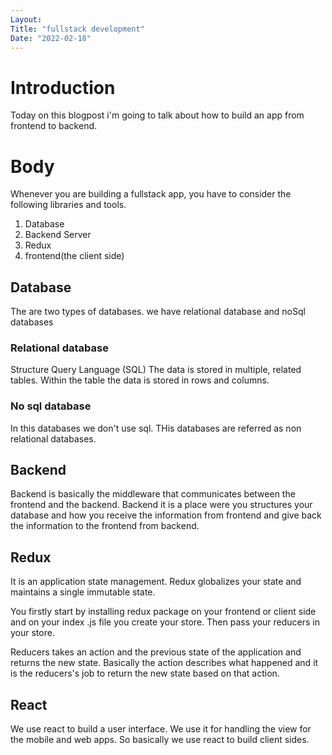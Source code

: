 ```yaml
---
Layout:
Title: "fullstack development"
Date: "2022-02-18"
---
```


# Introduction

Today on this blogpost i'm going to talk about how to build an app from frontend to backend.

# Body

Whenever you are building a fullstack app, you have to consider the following libraries and tools.

1. Database
2. Backend Server
3. Redux
4. frontend(the client side)

## Database

The are two types of databases. we have relational database and noSql databases

### Relational database

Structure Query Language (SQL)
The data is stored in multiple, related tables. Within the table the data is stored in rows and columns.

### No sql database

In this databases we don't use sql. THis databases are referred as non relational databases.


## Backend

Backend is basically the middleware that communicates between the frontend and the backend. Backend it is a place were you structures your database and how you receive the information from frontend and give back the information to the frontend from backend.

## Redux

It is an application state management. Redux globalizes your state and maintains a single immutable state.

You firstly start by installing redux package on your frontend or client side and on your index .js file you create your store. Then pass your reducers in your store.

Reducers takes an action  and the previous state  of the application and returns the new state. Basically the action describes what happened and it is the reducers's job to return the new state based on that action.


## React 

We use react to build a user interface. We use it for handling the view for the mobile and web apps. So basically we use react to build client sides.